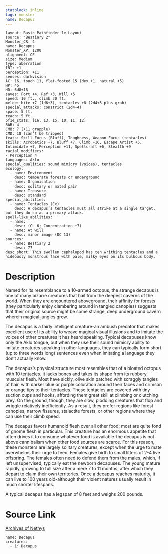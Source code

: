 ```yaml
---
statblock: inline
tags: monster
name: Decapus
---
```

```statblock
layout: Basic Pathfinder 1e Layout
source: "Bestiary 2"
Monster_CR: 4
name: Decapus
Monster_XP: 1200
alignment: CE
size: Medium
type: aberration
INI: +1
perception: +11
senses: darkvision
AC: 16, touch 11, flat-footed 15 (dex +1, natural +5)
HP: 45
HD: 6d8+18
saves: Fort +4, Ref +3, Will +5
speed: 10 ft., climb 30 ft.
melee: bite +7 (1d6+3), tentacles +8 (2d4+3 plus grab)
special_attacks: constrict (2d4+4)
space: 5 ft.
reach: 5 ft.
pf1e_stats: [16, 13, 15, 10, 11, 12]
BAB: 4
CMB: 7 (+11 grapple)
CMD: 18 (can’t be tripped)
feats: Skill Focus (Bluff), Toughness, Weapon Focus (tentacles)
skills: Acrobatics +7, Bluff +7, Climb +16, Escape Artist +5, Intimidate +7, Perception +11, Spellcraft +6, Stealth +9
racial_modifiers:
- Perception 4
languages: Aklo
special_qualities: sound mimicry (voices), tentacles
ecology:
  - name: Environment
    desc: temperate forests or underground
  - name: Organisation
    desc: solitary or mated pair
  - name: Treasure
    desc: standard
special_abilities:
  - name: Tentacles (Ex)
    desc: A decapus’s tentacles must all strike at a single target, but they do so as a primary attack.
spell-like_abilities:
  - name:
    desc: (CL 6; Concentration +7)
  - name: At will
    desc: minor image (DC 13)
sources:
  - name: Bestiary 2
    desc: 77
desc_short: This swollen cephalopod has ten writhing tentacles and a hideously monstrous face with pale, milky eyes on its bulbous body. 
```
# Description
Named for its resemblance to a 10-armed octopus, the strange decapus is one of many bizarre creatures that hail from the deepest caverns of the world. When they are encountered aboveground, their affinity for forests (they particularly enjoy clambering around in tangled canopies) suggests that their original source might be some strange, deep underground cavern wherein magical jungles grow. 

The decapus is a fairly intelligent creature-an ambush predator that makes excellent use of its ability to weave magical visual illusions and to imitate the voices of other creatures it has heard speaking. Typical decapuses know only the Aklo tongue, but when they use their sound mimicry ability to imitate creatures speaking in other languages, they can typically form short (up to three words long) sentences even when imitating a language they don’t actually know. 

The decapus’s physical structure most resembles that of a bloated octopus with 10 tentacles. It lacks bones and takes its shape from its rubbery, muscular flesh. Most have sickly, olive skin patched with scraggly tangles of hair, with darker blue or purple coloration around their faces and crimson or orange tips to their tentacles. These tentacles are covered with tiny suction cups and hooks, affording them great skill at climbing or clutching prey. On the ground, though, they are slow, plodding creatures that flop and wriggle relatively inefficiently. As a result, they prefer regions like forest canopies, narrow fissures, stalactite forests, or other regions where they can use their climb speed. 

The decapus favors humanoid flesh over all other food; most are quite fond of gnome flesh in particular. This creature has an enormous appetite that often drives it to consume whatever food is available-the decapus is not above cannibalism when other food sources are scarce. For this reason, these monsters are largely solitary creatures, except when the urge to mate overwhelms their urge to feed. Females give birth to small litters of 2-4 live offspring. The females often need to defend them from the males, which, if left unsupervised, typically eat the newborn decapuses. The young mature rapidly, growing to full size after a mere 7 to 11 months, after which they depart to claim their own territories. Once a decapus reaches maturity, it can live to 100 years old-although their violent natures usually result in much shorter lifespans. 

A typical decapus has a legspan of 8 feet and weighs 200 pounds.
# Source Link
[Archives of Nethys](https://aonprd.com/MonsterDisplay.aspx?ItemName=Decapus)
```encounter-table
name: Decapus
creatures:
  - 1: Decapus
```
